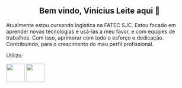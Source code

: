 <span align="center"> 

##  Bem vindo, Vinícius Leite aqui 👋 
</span>
Atualmente estou cursando logística na FATEC SJC.
Estou focado em aprender novas tecnologias e usá-las a meu favor, e com equipes de trabalhos. Com isso, aprimorar com todo o esforço e dedicação. Contribuindo, para o crescimento do meu perfil profissional.

Utilizo:

<div aling="center">
<img src="https://github.com/user-attachments/assets/036cc35a-2aaa-4d2b-9c69-5c20c22294c6" width="50px" heigh="50px"/> <img src="https://github.com/user-attachments/assets/1d9b8a82-dcf8-4d11-9879-f014a81c4aab" width="50px" heigh="50px"/>
<div/>
<!--
**vinileitelog/vinileitelog** is a ✨ _special_ ✨ repository because its `README.md` (this file) appears on your GitHub profile.

